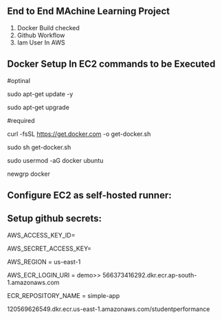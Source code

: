 ## End to End MAchine Learning Project

1. Docker Build checked
2. Github Workflow
3. Iam User In AWS

## Docker Setup In EC2 commands to be Executed

#optinal



sudo apt-get update -y

sudo apt-get upgrade

#required

curl -fsSL https://get.docker.com -o get-docker.sh

sudo sh get-docker.sh

sudo usermod -aG docker ubuntu

newgrp docker

## Configure EC2 as self-hosted runner:

## Setup github secrets:

AWS_ACCESS_KEY_ID=

AWS_SECRET_ACCESS_KEY=

AWS_REGION = us-east-1

AWS_ECR_LOGIN_URI = demo>>  566373416292.dkr.ecr.ap-south-1.amazonaws.com

ECR_REPOSITORY_NAME = simple-app


120569626549.dkr.ecr.us-east-1.amazonaws.com/studentperformance